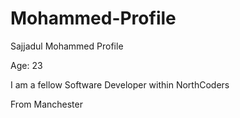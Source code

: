 # Mohammed-Profile
Sajjadul Mohammed Profile

Age: 23

I am a fellow Software Developer within NorthCoders

From Manchester
